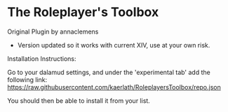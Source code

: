 # The Roleplayer's Toolbox

Original Plugin by annaclemens
- Version updated so it works with current XIV, use at your own risk.



Installation Instructions:

Go to your dalamud settings, and under the 'experimental tab' add the following link:<br/>
https://raw.githubusercontent.com/kaerlath/RoleplayersToolbox/repo.json

You should then be able to install it from your list.
